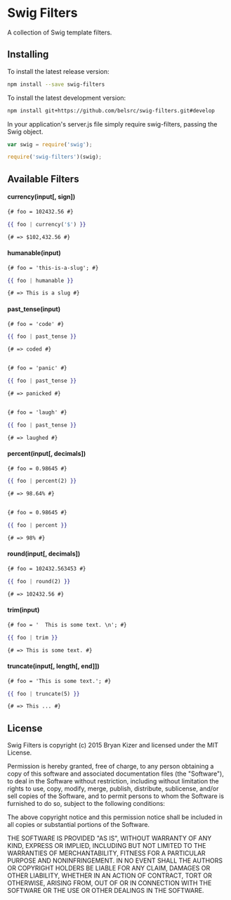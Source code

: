 Swig Filters
=======

A collection of Swig template filters.


## Installing

To install the latest release version:

```bash
npm install --save swig-filters
```

To install the latest development version:

```bash
npm install git+https://github.com/belsrc/swig-filters.git#develop
```


In your application's server.js file simply require swig-filters, passing
the Swig object.

```javascript
var swig = require('swig');

require('swig-filters')(swig);
```

## Available Filters

#### currency(input[, sign])
```handlebars
{# foo = 102432.56 #}

{{ foo | currency('$') }}

{# => $102,432.56 #}
```

#### humanable(input)
```handlebars
{# foo = 'this-is-a-slug'; #}

{{ foo | humanable }}

{# => This is a slug #}
```

#### past_tense(input)
```handlebars
{# foo = 'code' #}

{{ foo | past_tense }}

{# => coded #}


{# foo = 'panic' #}

{{ foo | past_tense }}

{# => panicked #}


{# foo = 'laugh' #}

{{ foo | past_tense }}

{# => laughed #}
```

#### percent(input[, decimals])
```handlebars
{# foo = 0.98645 #}

{{ foo | percent(2) }}

{# => 98.64% #}


{# foo = 0.98645 #}

{{ foo | percent }}

{# => 98% #}
```

#### round(input[, decimals])
```handlebars
{# foo = 102432.563453 #}

{{ foo | round(2) }}

{# => 102432.56 #}
```

#### trim(input)
```handlebars
{# foo = '  This is some text. \n'; #}

{{ foo | trim }}

{# => This is some text. #}
```

#### truncate(input[, length[, end]])
```handlebars
{# foo = 'This is some text.'; #}

{{ foo | truncate(5) }}

{# => This ... #}
```


## License

Swig Filters is copyright (c) 2015 Bryan Kizer and licensed under the MIT License.

Permission is hereby granted, free of charge, to any person obtaining a copy
of this software and associated documentation files (the "Software"), to deal
in the Software without restriction, including without limitation the rights
to use, copy, modify, merge, publish, distribute, sublicense, and/or sell
copies of the Software, and to permit persons to whom the Software is
furnished to do so, subject to the following conditions:

The above copyright notice and this permission notice shall be included in
all copies or substantial portions of the Software.

THE SOFTWARE IS PROVIDED "AS IS", WITHOUT WARRANTY OF ANY KIND, EXPRESS OR
IMPLIED, INCLUDING BUT NOT LIMITED TO THE WARRANTIES OF MERCHANTABILITY,
FITNESS FOR A PARTICULAR PURPOSE AND NONINFRINGEMENT. IN NO EVENT SHALL THE
AUTHORS OR COPYRIGHT HOLDERS BE LIABLE FOR ANY CLAIM, DAMAGES OR OTHER
LIABILITY, WHETHER IN AN ACTION OF CONTRACT, TORT OR OTHERWISE, ARISING FROM,
OUT OF OR IN CONNECTION WITH THE SOFTWARE OR THE USE OR OTHER DEALINGS IN
THE SOFTWARE.
